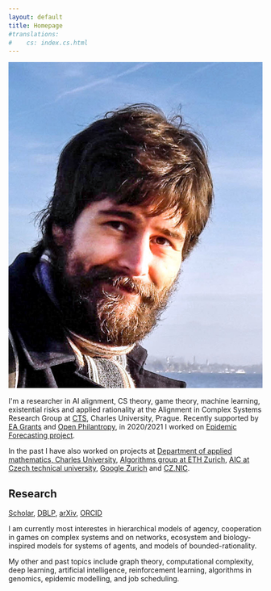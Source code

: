 ```yaml
---
layout: default
title: Homepage
#translations:
#    cs: index.cs.html
---
```


<img src="/style/gavento-m.jpg" class="index-portait-img">

I'm a researcher in AI alignment, CS theory, game theory, machine learning, existential risks and applied rationality at the Alignment in Complex Systems Research Group at [CTS](http://www.cts.cuni.cz/index.php?m=3&lang=en), Charles University, Prague.
Recently supported by [EA Grants](https://www.effectivealtruism.org/grants/) and [Open Philantropy](https://www.openphilanthropy.org/), in 2020/2021 I worked on [Epidemic Forecasting project](http://epidemicforecasting.org/).

In the past I have also worked on projects at
[Department of applied mathematics, Charles University](http://kam.mff.cuni.cz/),
[Algorithms group at ETH Zurich](http://inf.ethz.ch/),
[AIC at Czech technical university](http://cs.felk.cvut.cz/),
[Google Zurich](https://www.google.ch/) and
[CZ.NIC](http://nic.cz/).

## Research

[<i class="ai black ai-google-scholar"></i> Scholar](https://scholar.google.com/citations?user=WeCJARQAAAAJ),
[<i class="ai black ai-dblp"></i> DBLP](http://dblp.uni-trier.de/pers/hd/g/Gavenciak:Tomas),
[<i class="ai black ai-arxiv"></i> arXiv](https://arxiv.org/find/all/1/au:+Gavenciak_T/0/1/0/all/0/),
[<i class="ai black ai-orcid"></i> ORCID](https://orcid.org/0000-0003-1119-2426) 

I am currently most interestes in hierarchical models of agency, cooperation in games on complex systems and on networks, ecosystem and biology-inspired models for systems of agents, and models of bounded-rationality.

My other and past topics include graph theory, computational complexity, deep learning, artificial intelligence, reinforcement learning, algorithms in genomics, epidemic modelling, and job scheduling.

<!--
## SW Projects

I was developing several software projects, recently [Rain, a distributed computational framework](https://github.com/substantic/rain/) and [GameGym, a game theory library](https://github.com/gavento/gamegym), and several other reseach experiments.

### Student projects

I offer student projects and theis topics both on AI-safety related topics and all the others, aboth theory and implementation/experiments. There is an older [student projects page](/vyuka/projekty.html) (in Czech). Contact me if you are curious or interested.

I am coaching for [Effective Thesis](http://effectivethesis.com/), a good source of EA-aligned thesis topics and projects.

### Teaching

* *Spring 2018:* [Introduction to combinatorics and graph theory](/vyuka/18LS-KGM.html) (in Czech)
* *Spring 2018:* [Introduction to problem solving 2 (IPS2)](http://mj.ucw.cz/vyuka/1718/ips2/) (in Czech)
* *Fall 2017:* [Introduction to problem solving (IPS)](http://mj.ucw.cz/vyuka/1718/ips/) (in Czech)
* [Lecture and exercise archive](/vyuka/archiv.html) (in Czech)
-->

<!--
## Other activities

Czech [Effective Altruism](https://www.effectivealtruism.org/) group ([Spolek pro efektivní altruismus](https://efektivni-altruismus.cz/)) &mdash; council member.
Applied rationality and experiential education with [Epistea Lab](https://experience.epistea.org). 
Co-managing a Tibetan tea house [Dharmasala](http://www.dharmasala.cz/) in Praha Karlín.
Camps with crafts and orchid meadow cutting in [ZČHB Kolovrátek](http://kolovratek.brontosaurus.cz/). 
Climbing with [AKA Praha](http://www.akapraha.cz). 
In the past, I have organized seminars for talented high-school students [MaM](https://mam.mff.cuni.cz/) and [KSP](https://ksp.mff.cuni.cz/).
-->

